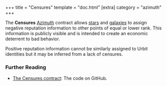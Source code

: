 +++
title = "Censures"
template = "doc.html"
[extra]
category = "azimuth"
+++

The **Censures** [Azimuth](/docs/glossary/azimuth) contract allows [stars](/docs/glossary/star) and [galaxies](/docs/glossary/galaxy) to assign negative reputation information to other points of equal or lower rank. This information is publicly visible and is intended to create an economic deterrent to bad behavior.

Positive reputation information cannot be similarly assigned to Urbit identities but it may be inferred from a lack of censures.

### Further Reading

- [The Censures contract](https://github.com/urbit/azimuth/blob/master/contracts/Censures.sol): The code on GitHub.
